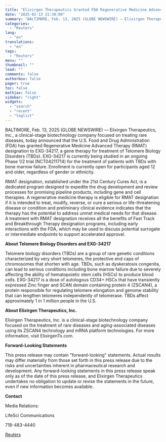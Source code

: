 ```yaml
---
title: "Elixirgen Therapeutics Granted FDA Regenerative Medicine Advanced Therapy (RMAT) Designation for EXG-34217 for Treatment of Telomere Biology Disorders"
date: "2025-02-13 21:30:00"
summary: "BALTIMORE, Feb. 13, 2025 (GLOBE NEWSWIRE) — Elixirgen Therapeutics, Inc., a clinical-stage biotechnology company focused on treating rare diseases, today announced that the U.S. Food and Drug Administration (FDA) has granted Regenerative Medicine Advanced Therapy (RMAT) designation to EXG-34217, a gene therapy for treatment of Telomere Biology Disorders (TBDs). EXG-34217..."
categories:
  - "Reuters"
lang:
  - "en"
translations:
  - "en"
tags:
  - "Reuters"
menu: ""
thumbnail: ""
lead: ""
comments: false
authorbox: false
pager: true
toc: false
mathjax: false
sidebar: "right"
widgets:
  - "search"
  - "recent"
  - "taglist"
---
```


BALTIMORE, Feb. 13, 2025 (GLOBE NEWSWIRE) — Elixirgen Therapeutics, Inc., a clinical-stage biotechnology company focused on treating rare diseases, today announced that the U.S. Food and Drug Administration (FDA) has granted Regenerative Medicine Advanced Therapy (RMAT) designation to EXG-34217, a gene therapy for treatment of Telomere Biology Disorders (TBDs). EXG-34217 is currently being studied in an ongoing Phase 1/2 trial (NCT04211714) for the treatment of patients with TBDs with bone marrow failure. Enrollment is currently open for participants aged 12 and older, regardless of gender or ethnicity.

RMAT designation, established under the 21st Century Cures Act, is a dedicated program designed to expedite the drug development and review processes for promising pipeline products, including gene and cell therapies. A regenerative medicine therapy is eligible for RMAT designation if it is intended to treat, modify, reverse, or cure a serious or life-threatening disease or condition and preliminary clinical evidence indicates that the therapy has the potential to address unmet medical needs for that disease. A treatment with RMAT designation receives all the benefits of Fast Track and Breakthrough Therapy designation programs, including early interactions with the FDA, which may be used to discuss potential surrogate or intermediate endpoints to support accelerated approval.

**About Telomere Biology Disorders and EXG-34217**

Telomere biology disorders (TBDs) are a group of rare genetic conditions characterized by very short telomeres, the protective end caps of chromosomes that shorten with age. TBDs, such as dyskeratosis congenita, can lead to serious conditions including bone marrow failure due to severely affecting the ability of hematopoietic stem cells (HSCs) to produce blood cells. EXG-34217 is a dose of autologous CD34+ HSCs that have transiently expressed Zinc finger and SCAN domain containing protein 4 (ZSCAN4), a protein responsible for regulating telomere elongation and genome stability that can lengthen telomeres independently of telomerase. TBDs affect approximately 1 in 1 million people in the U.S.

**About Elixirgen Therapeutics, Inc.**

Elixirgen Therapeutics, Inc. is a clinical-stage biotechnology company focused on the treatment of rare diseases and aging-associated diseases using its ZSCAN4 technology and mRNA platform technologies. For more information, visit ElixirgenTx.com.

**Forward-Looking Statements**

This press release may contain "forward-looking" statements. Actual results may differ materially from those set forth in this press release due to the risks and uncertainties inherent in pharmaceutical research and development. Any forward-looking statements in this press release speak only as of the date of this press release, and Elixirgen Therapeutics undertakes no obligation to update or revise the statements in the future, even if new information becomes available.

**Contact**

Media Relations:

LifeSci Communications

718-483-4440

[Reuters](https://www.tradingview.com/news/reuters.com,2025-02-13:newsml_GNX3CDnv4:0-elixirgen-therapeutics-granted-fda-regenerative-medicine-advanced-therapy-rmat-designation-for-exg-34217-for-treatment-of-telomere-biology-disorders/)

